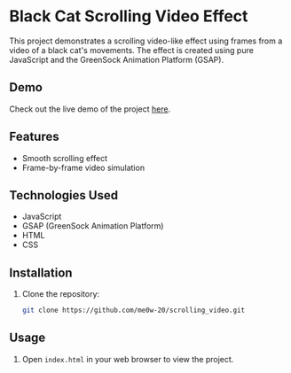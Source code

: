 # Black Cat Scrolling Video Effect

This project demonstrates a scrolling video-like effect using frames from a video of a black cat's movements. The effect is created using pure JavaScript and the GreenSock Animation Platform (GSAP).

## Demo
Check out the live demo of the project [here](https://scrolling-video-black-cat.netlify.app/).

## Features
- Smooth scrolling effect
- Frame-by-frame video simulation

## Technologies Used
- JavaScript
- GSAP (GreenSock Animation Platform)
- HTML
- CSS

## Installation
1. Clone the repository:
    ```sh
    git clone https://github.com/me0w-20/scrolling_video.git
    ```
## Usage
1. Open `index.html` in your web browser to view the project.
